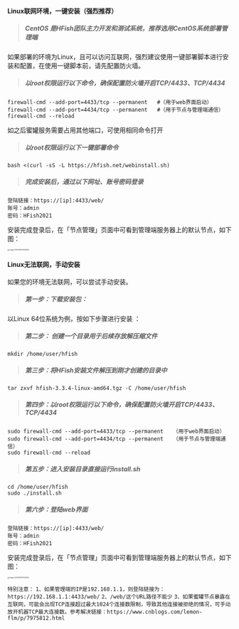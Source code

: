 #### Linux联网环境，一键安装（强烈推荐）

> ##### CentOS 是HFish团队主力开发和测试系统，推荐选用CentOS系统部署管理端 #####

如果部署的环境为Linux，且可以访问互联网，强烈建议使用一键部署脚本进行安装和配置，在使用一键脚本前，请先配置防火墙。

> ##### 以root权限运行以下命令，确保配置防火墙开启TCP/4433、TCP/4434 #####

```
firewall-cmd --add-port=4433/tcp --permanent   #（用于web界面启动）
firewall-cmd --add-port=4434/tcp --permanent   #（用于节点与管理端通信）
firewall-cmd --reload
```

如之后蜜罐服务需要占用其他端口，可使用相同命令打开

> ##### 以root权限运行以下一键部署命令 #####

```
bash <(curl -sS -L https://hfish.net/webinstall.sh)
```

> ##### 完成安装后，通过以下网址、账号密码登录 ##### 

```
登陆链接：https://[ip]:4433/web/
账号：admin
密码：HFish2021
```

安装完成登录后，在「节点管理」页面中可看到管理端服务器上的默认节点，如下图：

<img src="https://hfish.net/images/image-20210914113134975.png" alt="image-20210914113134975" style="zoom: 25%;" />

#### Linux无法联网，手动安装

如果您的环境无法联网，可以尝试手动安装。

> ##### 第一步：下载安装包：

以Linux 64位系统为例，按如下步骤进行安装 ：

> ##### 第二步： 创建一个目录用于后续存放解压缩文件

```
mkdir /home/user/hfish
```

> ##### 第三步：将HFish安装文件解压到刚才创建的目录中

```
tar zxvf hfish-3.3.4-linux-amd64.tgz -C /home/user/hfish
```

> ##### 第四步：以root权限运行以下命令，确保配置防火墙开启TCP/4433、TCP/4434

```
sudo firewall-cmd --add-port=4433/tcp --permanent   （用于web界面启动）
sudo firewall-cmd --add-port=4434/tcp --permanent   （用于节点与管理端通信）
sudo firewall-cmd --reload
```

> ##### 第五步：进入安装目录直接运行install.sh

```
cd /home/user/hfish
sudo ./install.sh
```

> ##### 第六步：登陆web界面

```
登陆链接：https://[ip]:4433/web/
账号：admin
密码：HFish2021
```

安装完成登录后，在「节点管理」页面中可看到管理端服务器上的默认节点，如下图：

<img src="https://hfish.net/images/image-20210914113134975.png" alt="image-20210914113134975" style="zoom: 25%;" />

`特别注意：`
`1、如果管理端的IP是192.168.1.1，则登陆链接为：https://192.168.1.1:4433/web/`
`2、/web/这个URL路径不能少`
`3、如果蜜罐节点暴露在互联网，可能会出现TCP连接超过最大1024个连接数限制，导致其他连接被拒绝的情况，可手动放开机器TCP最大连接数。参考解决链接：https://www.cnblogs.com/lemon-flm/p/7975812.html`

